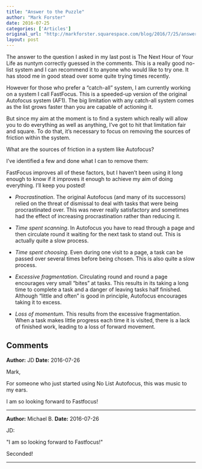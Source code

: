 ```yaml
---
title: "Answer to the Puzzle"
author: "Mark Forster"
date: 2016-07-25
categories: ['Articles']
original_url: "http://markforster.squarespace.com/blog/2016/7/25/answer-to-the-puzzle.html"
layout: post
---
```


The answer to the question I asked in my last post is The Next Hour of Your Life as nuntym correctly guessed in the comments. This is a really good no-list system and I can recommend it to anyone who would like to try one. It has stood me in good stead over some quite trying times recently.

However for those who prefer a “catch-all” system, I am currently working on a system I call FastFocus. This is a speeded-up version of the original Autofocus system (AF1). The big limitation with any catch-all system comes as the list grows faster than you are capable of actioning it.

But since my aim at the moment is to find a system which really will allow you to do everything as well as anything, I’ve got to hit that limitation fair and square. To do that, it’s necessary to focus on removing the sources of friction within the system.

What are the sources of friction in a system like Autofocus?

I’ve identified a few and done what I can to remove them:

FastFocus improves all of these factors, but I haven’t been using it long enough to know if it improves it enough to achieve my aim of doing everything. I’ll keep you posted!

- *Procrastination*. The original Autofocus (and many of its successors) relied on the threat of dismissal to deal with tasks that were being procrastinated over. This was never really satisfactory and sometimes had the effect of increasing procrastination rather than reducing it.

- *Time spent scanning*. In Autofocus you have to read through a page and then circulate round it waiting for the next task to stand out. This is actually quite a slow process.

- *Time spent choosing*. Even during one visit to a page, a task can be passed over several times before being chosen. This is also quite a slow process.

- *Excessive fragmentation*. Circulating round and round a page encourages very small “bites” at tasks. This results in its taking a long time to complete a task and a danger of leaving tasks half finished. Although “little and often” is good in principle, Autofocus encourages taking it to excess.

- *Loss of momentum*. This results from the excessive fragmentation. When a task makes little progress each time it is visited, there is a lack of finished work, leading to a loss of forward movement.

## Comments

**Author:** JD
**Date:** 2016-07-26

Mark,  
  
For someone who just started using No List Autofocus, this was music to my ears.  
  
I am so looking forward to Fastfocus!

---

**Author:** Michael B.
**Date:** 2016-07-26

JD:  
  
"I am so looking forward to Fastfocus!"  
  
Seconded!

---
